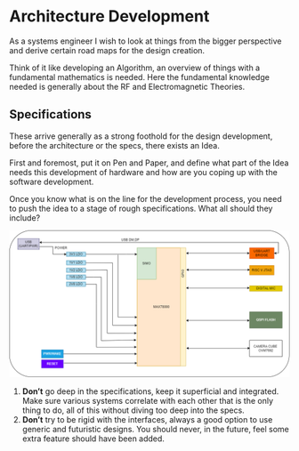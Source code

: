 # Architecture Development
As a systems engineer I wish to look at things from the bigger perspective and derive certain road maps for the design creation. 

Think of it like developing an Algorithm, an overview of things with a fundamental mathematics is needed.
Here the fundamental knowledge needed is generally about the RF and Electromagnetic Theories.

## Specifications
These arrive generally as a strong foothold for the design development, before the architecture or the specs, there exists an Idea.

First and foremost, put it on Pen and Paper, and define what part of the Idea needs this development of hardware and how are you coping up with the software development.

Once you know what is on the line for the development process, you need to push the idea to a stage of rough specifications. What all should they include?

![MAX78000 DL Board Design](MAX78000BOARD.png)

1. **Don’t** go deep in the specifications, keep it superficial and integrated. Make sure various systems correlate with each other that is the only thing to do, all of this without diving too deep into the specs.
2. **Don’t** try to be rigid with the interfaces, always a good option to use generic and futuristic designs. You should never, in the future, feel some extra feature should have been added.

